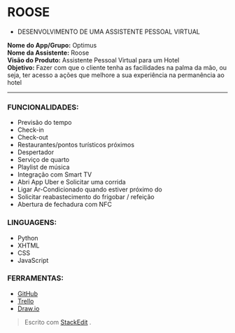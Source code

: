 
# ROOSE

- DESENVOLVIMENTO DE UMA ASSISTENTE PESSOAL VIRTUAL

**Nome do App/Grupo:** Optimus <br>
**Nome da Assistente:** Roose <br>
**Visão do Produto:** Assistente Pessoal Virtual para um Hotel <br>
**Objetivo:** Fazer com que o cliente tenha as facilidades na palma da mão, ou seja, ter acesso a ações que melhore a sua experiência na permanência ao hotel <br>

<hr>

### FUNCIONALIDADES:

-   Previsão do tempo
-   Check-in
-   Check-out
-   Restaurantes/pontos turísticos próximos
-   Despertador
-   Serviço de quarto
-   Playlist de música
-   Integração com Smart TV
-   Abri App Uber e Solicitar uma corrida
-   Ligar Ar-Condicionado quando estiver próximo do
-   Solicitar reabastecimento do frigobar / refeição
-   Abertura de fechadura com NFC

### LINGUAGENS:
- Python
- XHTML
- CSS
- JavaScript

### FERRAMENTAS:
- [GitHub](https://github.com/mateuscamargo/Roose_App)
- [Trello](https://trello.com/b/oUfxIrLz/app-roose)
- [Draw.io](https://draw.io)




> Escrito com [StackEdit]( https://stackedit.io/) .
<!--stackedit_data:
eyJoaXN0b3J5IjpbMTI2NjEzMDM5NCw0MTMwNTE2NzksMjA3MT
YwNzQ0OSwxMjI3MTQxMjg2LC00OTg3NzM5ODksMTIzMjE4MzYw
MV19
-->
